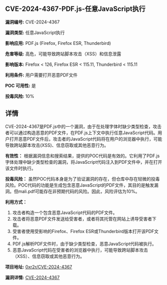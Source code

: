 ## CVE-2024-4367-PDF.js-任意JavaScript执行

**漏洞编号:** CVE-2024-4367

**漏洞类型:** 任意JavaScript执行

**影响应用:** PDF.js (Firefox, Firefox ESR, Thunderbird)

**危害等级:** 高危，可能导致跨站脚本攻击（XSS）和信息泄露

**影响版本:** Firefox < 126, Firefox ESR < 115.11, Thunderbird < 115.11

**利用条件:** 用户需要打开恶意PDF文件

**POC 可用性:** 是

**投毒风险:** 10%

## 详情

CVE-2024-4367是PDF.js中的一个漏洞，由于在处理字体时缺少类型检查，攻击者可以通过构造恶意的PDF文件，在PDF.js上下文中执行任意JavaScript代码。用户打开恶意PDF文件后，攻击者的JavaScript代码将在用户的浏览器中执行，可能导致跨站脚本攻击(XSS)、信息窃取或其他恶意行为。

**有效性：**
根据漏洞信息和搜索结果，提供的POC代码是有效的。它利用了PDF.js字体处理中缺少类型检查的漏洞，将JavaScript代码注入到PDF文件中，并在打开该文件时执行。

**投毒风险：**
虽然POC代码本身是为了验证漏洞的存在，但仓库中存在轻微的投毒风险。POC代码的功能是生成包含恶意JavaScript的PDF文件，其目的是触发漏洞。但mali.pdf可能存在非预期代码的风险。因此，风险评估为10%。

**利用方式：**
1.  攻击者构造一个包含恶意JavaScript代码的PDF文件。
2.  攻击者将恶意PDF文件发送给受害者，或者将其托管在网站上诱导受害者下载。
3.  受害者使用受影响的Firefox、Firefox ESR或Thunderbird版本打开该PDF文件。
4.  PDF.js解析PDF文件时，由于缺少类型检查，恶意JavaScript代码被执行。
5.  恶意JavaScript代码在受害者的浏览器中执行，可能导致跨站脚本攻击（XSS）、信息窃取或其他恶意行为。

**项目地址:** [0xr2r/CVE-2024-4367](https://github.com/0xr2r/CVE-2024-4367)

**漏洞详情:** [CVE-2024-4367](https://nvd.nist.gov/vuln/detail/CVE-2024-4367)
